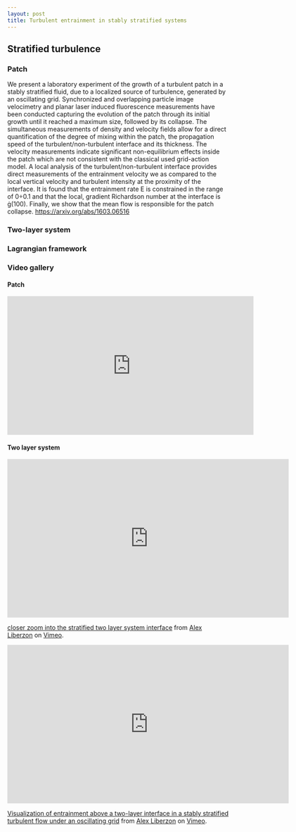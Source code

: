 ```yaml
---
layout: post
title: Turbulent entrainment in stably stratified systems
---
```


## Stratified turbulence


### Patch
We present a laboratory experiment of the growth of a turbulent patch in a stably stratified fluid, due to a localized source of turbulence, generated by an oscillating grid. Synchronized and overlapping particle image velocimetry and planar laser induced fluorescence measurements have been conducted capturing the evolution of the patch through its initial growth until it reached a maximum size, followed by its collapse. The simultaneous measurements of density and velocity fields allow for a direct quantification of the degree of mixing within the patch, the propagation speed of the turbulent/non-turbulent interface and its thickness. The velocity measurements indicate significant non-equilibrium effects inside the patch which are not consistent with the classical used grid-action model. A local analysis of the turbulent/non-turbulent interface provides direct measurements of the entrainment velocity we as compared to the local vertical velocity and turbulent intensity at the proximity of the interface. It is found that the entrainment rate E is constrained in the range of 0÷0.1 and that the local, gradient Richardson number at the interface is (100). Finally, we show that the mean flow is responsible for the patch collapse. <https://arxiv.org/abs/1603.06516>





### Two-layer system


### Lagrangian framework



### Video gallery
<!-- [![Stratified patch](http://img.youtube.com/vi/Ug4Bm-_pIYY/0.jpg)](https://www.youtube.com/watch?v=Ug4Bm-_pIYY "Stratified patch - Click to Watch!") -->

#### Patch
<iframe width="560" height="315" src="https://www.youtube.com/embed/Ug4Bm-_pIYY" frameborder="0" allowfullscreen></iframe>


#### Two layer system
<iframe src="https://player.vimeo.com/video/180489032" width="640" height="360" frameborder="0" webkitallowfullscreen mozallowfullscreen allowfullscreen></iframe>
<p><a href="https://vimeo.com/180489032">closer zoom into the stratified two layer system interface</a> from <a href="https://vimeo.com/user52353014">Alex Liberzon</a> on <a href="https://vimeo.com">Vimeo</a>.</p>


<iframe src="https://player.vimeo.com/video/187575248" width="640" height="360" frameborder="0" webkitallowfullscreen mozallowfullscreen allowfullscreen></iframe>
<p><a href="https://vimeo.com/187575248">Visualization of entrainment above a two-layer interface in a stably stratified turbulent flow under an oscillating grid</a> from <a href="https://vimeo.com/user52353014">Alex Liberzon</a> on <a href="https://vimeo.com">Vimeo</a>.</p>
